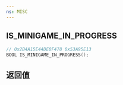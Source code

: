 ```yaml
---
ns: MISC
---
```

## IS_MINIGAME_IN_PROGRESS

```c
// 0x2B4A15E44DE0F478 0x53A95E13
BOOL IS_MINIGAME_IN_PROGRESS();
```


## 返回值

